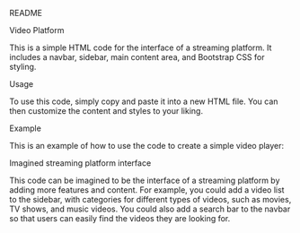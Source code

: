 README

Video Platform

This is a simple HTML code for the interface of a streaming platform. It includes a navbar, sidebar, main content area, and Bootstrap CSS for styling.

Usage

To use this code, simply copy and paste it into a new HTML file. You can then customize the content and styles to your liking.

Example

This is an example of how to use the code to create a simple video player:

Imagined streaming platform interface

This code can be imagined to be the interface of a streaming platform by adding more features and content. For example, you could add a video list to the sidebar, with categories for different types of videos, such as movies, TV shows, and music videos. You could also add a search bar to the navbar so that users can easily find the videos they are looking for.